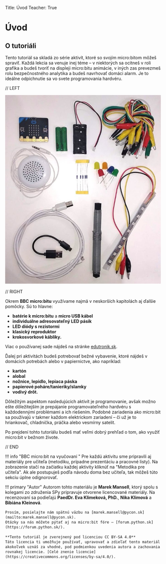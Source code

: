 Title:   	Úvod
Teacher:	True

# Úvod
## 	O tutoriáli

Tento tutoriál sa skladá zo série aktivít, ktoré so svojím micro:bitom môžeš spraviť. Každá lekcia sa venuje inej téme
– v niektorých sa ocitneš v roli grafika a budeš tvoriť na displeji micro:bitu animácie, v iných zas prevezmeš rolu
bezpečnostného analytika a budeš navrhovať domáci alarm. Je to ideálne odpichnutie sa vo svete programovania hardvéru.

// LEFT


![Základná sada](images/zakladna-sada.jpg)

// RIGHT

Okrem **BBC micro:bitu** využívame najmä v neskorších kapitolách aj ďalšie pomôcky. Sú to hlavne:

* **batérie k micro:bitu** a **micro USB kábel**
* **individuálne adresovateľný LED pásik**
* **LED diódy s rezistormi**
* **klasický reproduktor**
* **krokosvorkové kábliky.**

Viac o používanej sade nájdeš na stránke [edutronik.sk](https://edutronik.sk/).



Ďalej pri aktivitách budeš potrebovať bežné vybavenie, ktoré nájdeš v domácich potrebách alebo v papiernictve, ako
napríklad:

* **kartón**
* **alobal**
* **nožnice, lepidlo, lepiaca páska**
* **papierové poháre/tanieriky/slamky**
* **vodivý drôt.**


Dôležitým aspektom nasledujúcich aktivít je programovanie, avšak možno ešte dôležitejším je prepájanie programovateľného
hardvéru s každodennými problémami a ich riešením. Podobné zariadenia ako micro:bit sa používajú v takmer každom
elektrickom zariadení – či už je to hriankovač, chladnička, práčka alebo vesmírny satelit.

Po prejdení tohto tutoriálu budeš mať veľmi dobrý prehľad o tom, ako využiť micro:bit v bežnom živote.

// END


!!! info "BBC micro:bit na vyučovaní "
    Pre každú aktivitu sme pripravili aj materiály pre učiteľa (metodiku, prípadne prezentáciu a pracovné listy).
    Na zobrazenie stačí na začiatku každej aktivity kliknúť na "Metodika pre učiteľa". Ak ale postupuješ podľa návodu
    doma bez učiteľa, tak môžeš túto sekciu úplne odignorovať.

!!! primary "Autor"
	Autorom tohto materiálu je **Marek Mansell**, ktorý spolu s kolegami zo združenia SPy pripravuje otvorene licencované materiály. Na recenzovaní sa podieľajú **PaedDr. Eva Klimeková, PhD.**, **Nika Klimová** a **Bibiána Kleinová**.


	Prosím, posielajte nám spätnú väzbu na [marek.mansell@pycon.sk](mailto:marek.mansell@pycon.sk).  
	Otázky sa nás môžete pýtať aj na micro:bit fóre – [forum.python.sk](https://forum.python.sk/).

	**Tento tutoriál je zverejnený pod licenciou CC BY-SA 4.0**  
	Táto licencia ti umožňuje používať, upravovať a zdieľať tento materiál akokoľvek uznáš za vhodné, pod podmienkou uvedenia autora a zachovania rovnakej licencie. [Celé znenie licencie](https://creativecommons.org/licenses/by-sa/4.0/).